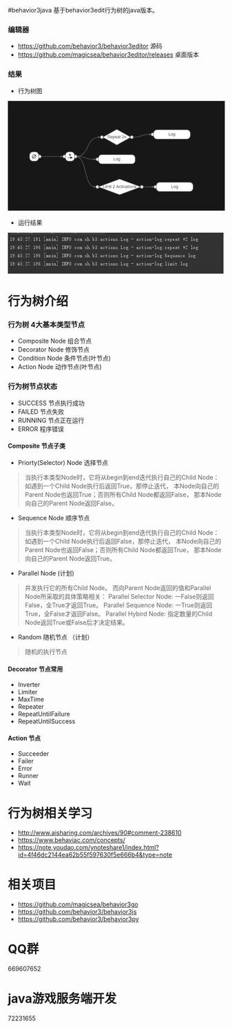 #behavior3java
基于behavior3edit行为树的java版本。


### 编辑器
- https://github.com/behavior3/behavior3editor  源码
- https://github.com/magicsea/behavior3editor/releases 桌面版本


### 结果
- 行为树图

![行为树图](src/test/resources/tree.png)
- 运行结果

![执行结果](src/test/resources/tree_run.png)



# 行为树介绍
### 行为树 4大基本类型节点

- Composite  Node   组合节点
- Decorator  Node   修饰节点
- Condition  Node   条件节点(叶节点)
- Action     Node   动作节点(叶节点)


###  行为树节点状态

- SUCCESS 节点执行成功
- FAILED  节点失败
- RUNNING 节点正在运行
- ERROR   程序错误


#### Composite 节点子类

- Priorty(Selector) Node   选择节点

>当执行本类型Node时，它将从begin到end迭代执行自己的Child Node：
如遇到一个Child Node执行后返回True，那停止迭代，
本Node向自己的Parent Node也返回True；否则所有Child Node都返回False，
那本Node向自己的Parent Node返回False。


- Sequence Node   顺序节点

>当执行本类型Node时，它将从begin到end迭代执行自己的Child Node：
如遇到一个Child Node执行后返回False，那停止迭代，
本Node向自己的Parent Node也返回False；否则所有Child Node都返回True，
那本Node向自己的Parent Node返回True。

 

- Parallel Node   (计划)

>并发执行它的所有Child Node。
而向Parent Node返回的值和Parallel Node所采取的具体策略相关：
Parallel Selector Node: 一False则返回False，全True才返回True。
Parallel Sequence Node: 一True则返回True，全False才返回False。
Parallel Hybird Node: 指定数量的Child Node返回True或False后才决定结果。

- Random 随机节点  （计划）

>随机的执行节点


#### Decorator 节点常用
- Inverter
- Limiter
- MaxTime
- Repeater
- RepeatUntilFailure
- RepeatUntilSuccess

#### Action 节点

- Succeeder
- Failer
- Error
- Runner
- Wait







# 行为树相关学习
- http://www.aisharing.com/archives/90#comment-238610
- https://www.behaviac.com/concepts/
- https://note.youdao.com/ynoteshare1/index.html?id=4f46dc2144ea62b55f597630f5e666b4&type=note

# 相关项目
- https://github.com/magicsea/behavior3go
- https://github.com/behavior3/behavior3js
- https://github.com/behavior3/behavior3py

# QQ群
669607652
# java游戏服务端开发
72231655
